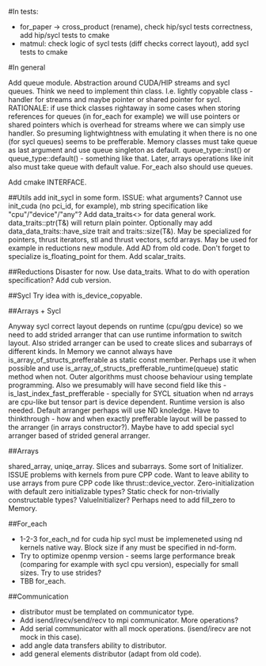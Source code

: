 
#In tests:

* for_paper -> cross_product (rename), check hip/sycl tests correctness, add hip/sycl tests to cmake
* matmul: check logic of sycl tests (diff checks correct layout), add sycl tests to cmake

#In general

Add queue module. Abstraction around CUDA/HIP streams and sycl queues. Think we need to implement thin class. I.e. lightly copyable class - handler for streams and maybe pointer or shared pointer for sycl. 
RATIONALE: if use thick classes rightaway in some cases when storing references for queues (in for_each for example) we will use pointers or shared pointers which is overhead for streams where we can simply use handler. So presuming lightwightness with emulating it when there is no one (for sycl queues) seems to be prefferable.
Memory classes must take queue as last argument and use queue singleton as default. queue_type::inst() or queue_type::default() - something like that. Later, arrays operations like init also must take queue with default value. For_each also should use queues.

Add cmake INTERFACE.

##Utils
  add init_sycl in some form. ISSUE: what arguments? Cannot use init_cuda (no pci_id, for example), mb string specification like "cpu"/"device"/"any"?
  Add data_traits<> for data general work. data_traits<T>::ptr(T&) will return plain pointer. Optionally may add data_data_traits<T>::have_size trait and traits<T>::size(T&). May be specialized for pointers, thrust iterators, stl and thrust vectors, scfd arrays. May be used for example in reductions new module.
  Add AD from old code. Don't forget to specialize is_floating_point for them. Add scalar_traits.

##Reductions
  Disaster for now. Use data_traits. What to do with operation specification? Add cub version.

##Sycl 
  Try idea with is_device_copyable.

##Arrays + Sycl
  
  Anyway sycl correct layout depends on runtime (cpu/gpu device) so we need to add strided arranger that
  can use runtime information to switch layout. Also strided arranger can be used to create slices and subarrays of different kinds.
  In Memory we cannot always have is_array_of_structs_prefferable as static const member. Perhaps use it when 
  possible and use is_array_of_structs_prefferable_runtime(queue) static method when not. Outer algorithms must 
  choose behaviour using template programming.
  Also we presumably will have second field like this - is_last_index_fast_prefferable - specially for SYCL situation when nd arrays are cpu-like but tensor part is device dependent. Runtime version is also needed.
  Default arranger perhaps will use ND knoledge. Have to thinkthrough - how and when exactly prefferable layout will be passed to the arranger (in arrays constructor?). Maybe have to add special sycl arranger based of strided general arranger. 

##Arrays 

  shared_array, uniqe_array. Slices and subarrays.
  Some sort of Initializer. ISSUE problems with kernels from pure CPP code. Want to leave ability to use arrays from pure CPP code like thrust::device_vector. Zero-initialization with default zero initializable types? Static check for non-trivially constructable types? ValueInitializer? Perhaps need to add fill_zero to Memory.

##For_each

  * 1-2-3 for_each_nd for cuda hip sycl must be implemeneted using nd kernels native way. Block size if any must be specified in nd-form.
  * Try to optimize openmp version - seems large performance break (comparing for example with sycl cpu version), especially for small sizes. Try to use strides?
  * TBB for_each.

##Communication

  * distributor must be templated on communicator type. 
  * Add isend/irecv/send/recv to mpi communicator. More operations?
  * Add serial communicator with all mock operations. (isend/irecv are not mock in this case).
  * add angle data transfers ability to distributor.
  * add general elements distributor (adapt from old code).

